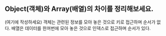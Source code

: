 ## Object(객체)와 Array(배열)의 차이를 정리해보세요.

(여기에 작성하세요)
객체는 관련된 정보를 모아 놓은 것으로 키로 접근하며 순서가 없다.
배열은 데이터를 한꺼번에 모아 놓은 것으로 인덱스로 접근하며 순서가 있다.
